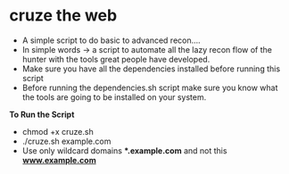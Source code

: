 # cruze the web

- A simple script to do basic to advanced recon.... 
- In simple words -> a script to automate all the lazy recon flow of the hunter with the tools great people have developed.
- Make sure you have all the dependencies installed before running this script
- Before running the dependencies.sh script make sure you know what the tools are going to be installed on your system.     
                                                                                                                                                       
**To Run the Script**
- chmod +x cruze.sh
- ./cruze.sh example.com
- Use only wildcard domains **\*.example.com** and not this **www.example.com**

